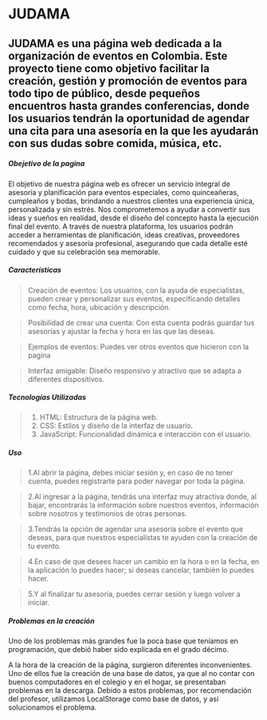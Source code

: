 # JUDAMA

## JUDAMA es una página web dedicada a la organización de eventos en Colombia. Este proyecto tiene como objetivo facilitar la creación, gestión y promoción de eventos para todo tipo de público, desde pequeños encuentros hasta grandes conferencias, donde los usuarios tendrán la oportunidad de agendar una cita para una asesoría en la que les ayudarán con sus dudas sobre comida, música, etc.


##### Obejetivo de la pagina

El objetivo de nuestra página web es ofrecer un servicio integral de asesoría y planificación para eventos especiales, como quinceañeras, cumpleaños y bodas, brindando a nuestros clientes una experiencia única, personalizada y sin estrés. Nos comprometemos a ayudar a convertir sus ideas y sueños en realidad, desde el diseño del concepto hasta la ejecución final del evento. A través de nuestra plataforma, los usuarios podrán acceder a herramientas de planificación, ideas creativas, proveedores recomendados y asesoría profesional, asegurando que cada detalle esté cuidado y que su celebración sea memorable.

##### Características

> Creación de eventos: Los usuarios, con la ayuda de especialistas, pueden crear y personalizar sus eventos, especificando detalles como fecha, hora, ubicación y descripción.

> Posibilidad de crear una cuenta: Con esta cuenta podrás guardar tus asesorías y ajustar la fecha y hora en las que las deseas.

> Ejemplos de eventos: Puedes ver otros eventos que hicieron con la pagina 

>Interfaz amigable: Diseño responsivo y atractivo que se adapta a diferentes dispositivos.

##### Tecnologías Utilizadas
> 
> 1.   HTML: Estructura de la página web.
> 2.   CSS: Estilos y diseño de la interfaz de usuario.
> 3.   JavaScript: Funcionalidad dinámica e interacción con el usuario.


##### Uso
>
> 1.Al abrir la página, debes iniciar sesión y, en caso de no tener cuenta, puedes registrarte para poder navegar por toda la página.

> 2.Al ingresar a la página, tendrás una interfaz muy atractiva donde, al bajar, encontrarás la información sobre nuestros eventos, información sobre nosotros y testimonios de otras personas.

> 3.Tendrás la opción de agendar una asesoría sobre el evento que deseas, para que nuestros especialistas te ayuden con la creación de tu evento.

> 4.En caso de que desees hacer un cambio en la hora o en la fecha, en la aplicación lo puedes hacer; si deseas cancelar, también lo puedes hacer.

> 5.Y al finalizar tu asesoría, puedes cerrar sesión y luego volver a iniciar.


##### Problemas en la creación
Uno de los problemas más grandes fue la poca base que teníamos en programación, que debió haber sido explicada en el grado décimo.

A la hora de la creación de la página, surgieron diferentes inconvenientes. Uno de ellos fue la creación de una base de datos, ya que al no contar con buenos computadores en el colegio y en el hogar, se presentaban problemas en la descarga. Debido a estos problemas, por recomendación del profesor, utilizamos LocalStorage como base de datos, y así solucionamos el problema.
